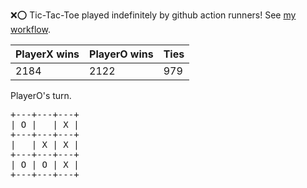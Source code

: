 :x::o: Tic-Tac-Toe played indefinitely by github action runners! See [my workflow](.github/workflows/play.yaml).

|PlayerX wins|PlayerO wins|Ties|
|-|-|-|
|2184|2122|979|

PlayerO's turn.

<pre>
+---+---+---+
| O |   | X |
+---+---+---+
|   | X | X |
+---+---+---+
| O | O | X |
+---+---+---+
</pre>